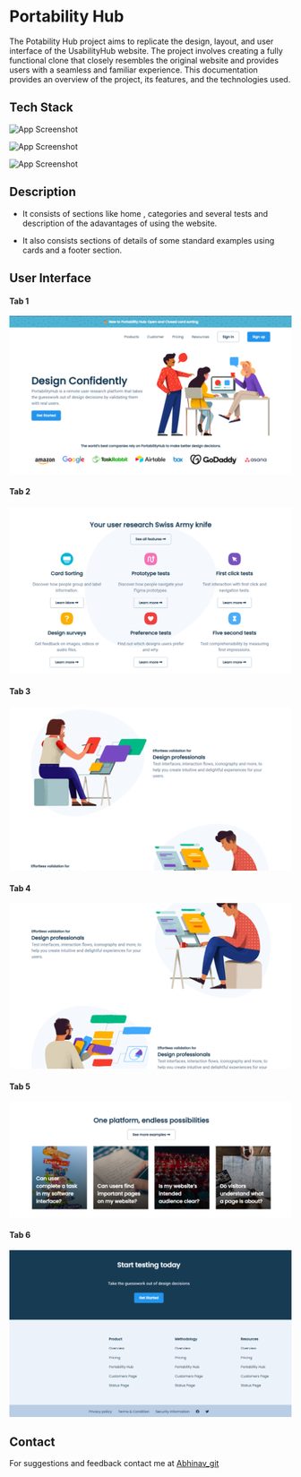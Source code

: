 
# Portability Hub

The Potability Hub project aims to replicate the design, layout, and user interface of the UsabilityHub website. The project involves creating a fully functional clone that closely resembles the original website and provides users with a seamless and familiar experience. This documentation provides an overview of the project, its features, and the technologies used.



## Tech Stack

![App Screenshot](https://camo.githubusercontent.com/5d3b0191832237fcbfc6d4497524e8bb547c6bfc9eafb738d5205c629d202067/68747470733a2f2f696d672e736869656c64732e696f2f62616467652f68746d6c352532302d2532334533344632362e7376673f267374796c653d666f722d7468652d6261646765266c6f676f3d68746d6c35266c6f676f436f6c6f723d7768697465)


![App Screenshot](https://camo.githubusercontent.com/5ed492db9c79ad5990eda7dc80923377f0e7096b18a4d1e9b86c8987dc0e5aa5/68747470733a2f2f696d672e736869656c64732e696f2f62616467652f637373332532302d2532333135373242362e7376673f267374796c653d666f722d7468652d6261646765266c6f676f3d63737333266c6f676f436f6c6f723d7768697465)

![App Screenshot](https://camo.githubusercontent.com/62d37abe760867620e0baea1066303719d630a82936837ba7bff6b0c754e3c9f/68747470733a2f2f696d672e736869656c64732e696f2f62616467652f6a6176617363726970742532302d2532333332333333302e7376673f267374796c653d666f722d7468652d6261646765266c6f676f3d6a617661736372697074266c6f676f436f6c6f723d253233463744463145)

## Description

- It consists of sections like home , categories and several tests and description of the adavantages of using the website.

- It also consists sections of details of some standard examples using cards and a footer section.



## User Interface

#### Tab 1
![App Screenshot](assets/P1.png)
#### Tab 2
![App Screenshot](assets/P2.png)
#### Tab 3
![App Screenshot](assets/P3.png)
#### Tab 4
![App Screenshot](assets/P4.png)
#### Tab 5
![App Screenshot](assets/P5.png)
#### Tab 6
![App Screenshot](assets/P6.png)






## Contact

For suggestions and feedback contact me at [Abhinav_git](https://github.com/UltimateAbhinav)




